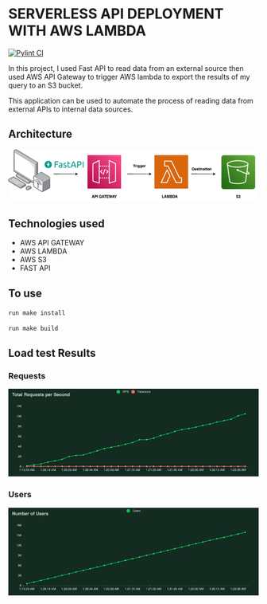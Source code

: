 # SERVERLESS API DEPLOYMENT WITH AWS LAMBDA

[![Pylint CI](https://github.com/lornamariak/aws-serverless/actions/workflows/pylint.yml/badge.svg?branch=main)](https://github.com/lornamariak/aws-serverless/actions/workflows/pylint.yml)

In this project, I used Fast API to read data from an external source then used AWS API Gateway to trigger AWS lambda to export the results of my query to an S3 bucket. 

This application can be used to automate the process of reading data from external APIs to internal data sources.

## Architecture

![](workflowdiagram.png)

## Technologies used

- AWS API GATEWAY
- AWS LAMBDA
- AWS S3
- FAST API

## To use
`run make install`

`run make build`

## Load test Results

### Requests

![](requests.png)

### Users

![](users.png)

